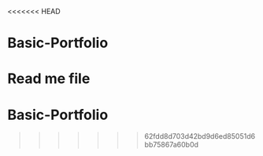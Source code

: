 <<<<<<< HEAD
# Basic-Portfolio 
Read me file
=======
# Basic-Portfolio
>>>>>>> 62fdd8d703d42bd9d6ed85051d6bb75867a60b0d
